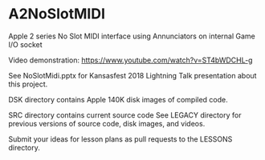 # A2NoSlotMIDI
Apple 2 series No Slot MIDI interface using Annunciators on internal Game I/O socket

Video demonstration: https://www.youtube.com/watch?v=ST4bWDCHL-g

See NoSlotMidi.pptx for Kansasfest 2018 Lightning Talk presentation about this project.

DSK directory contains Apple 140K disk images of compiled code.

SRC directory contains current source code 
See LEGACY directory for previous versions of source code, disk images, and videos.

Submit your ideas for lesson plans as pull requests to the LESSONS directory.
